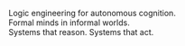 Logic engineering for autonomous cognition.  
Formal minds in informal worlds.  
Systems that reason. Systems that act.
